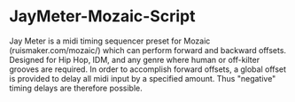 # JayMeter-Mozaic-Script
Jay Meter is a midi timing sequencer preset for Mozaic (ruismaker.com/mozaic/) which can perform forward and backward offsets. Designed for Hip Hop, IDM, and any genre where human or off-kilter grooves are required.
In order to accomplish forward offsets, a global offset is provided to delay all midi input by a specified amount. Thus "negative" timing delays are therefore possible.
